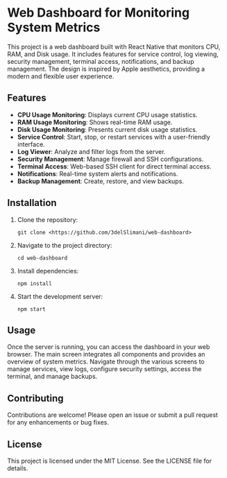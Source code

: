 # Web Dashboard for Monitoring System Metrics

This project is a web dashboard built with React Native that monitors CPU, RAM, and Disk usage. It includes features for service control, log viewing, security management, terminal access, notifications, and backup management. The design is inspired by Apple aesthetics, providing a modern and flexible user experience.

## Features

- **CPU Usage Monitoring**: Displays current CPU usage statistics.
- **RAM Usage Monitoring**: Shows real-time RAM usage.
- **Disk Usage Monitoring**: Presents current disk usage statistics.
- **Service Control**: Start, stop, or restart services with a user-friendly interface.
- **Log Viewer**: Analyze and filter logs from the server.
- **Security Management**: Manage firewall and SSH configurations.
- **Terminal Access**: Web-based SSH client for direct terminal access.
- **Notifications**: Real-time system alerts and notifications.
- **Backup Management**: Create, restore, and view backups.

## Installation

1. Clone the repository:
   ```
   git clone <https://github.com/3delSlimani/web-dashboard>
   ```

2. Navigate to the project directory:
   ```
   cd web-dashboard
   ```

3. Install dependencies:
   ```
   npm install
   ```

4. Start the development server:
   ```
   npm start
   ```

## Usage

Once the server is running, you can access the dashboard in your web browser. The main screen integrates all components and provides an overview of system metrics. Navigate through the various screens to manage services, view logs, configure security settings, access the terminal, and manage backups.

## Contributing

Contributions are welcome! Please open an issue or submit a pull request for any enhancements or bug fixes.

## License

This project is licensed under the MIT License. See the LICENSE file for details.
